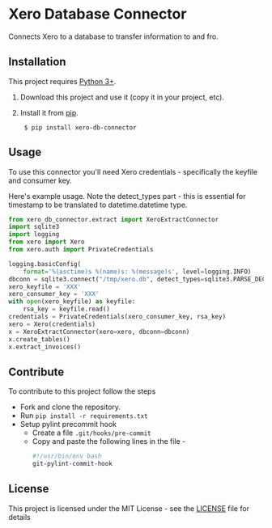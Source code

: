 # Xero Database Connector
Connects Xero to a database to transfer information to and fro.

## Installation

This project requires [Python 3+](https://www.python.org/downloads/).

1. Download this project and use it (copy it in your project, etc).
2. Install it from [pip](https://pypi.org).

        $ pip install xero-db-connector

## Usage

To use this connector you'll need Xero credentials - specifically the keyfile and consumer key.

Here's example usage. Note the detect_types part - this is essential for timestamp to be translated to datetime.datetime type.

```python
from xero_db_connector.extract import XeroExtractConnector
import sqlite3
import logging
from xero import Xero
from xero.auth import PrivateCredentials

logging.basicConfig(
    format='%(asctime)s %(name)s: %(message)s', level=logging.INFO)
dbconn = sqlite3.connect("/tmp/xero.db", detect_types=sqlite3.PARSE_DECLTYPES|sqlite3.PARSE_COLNAMES)
xero_keyfile = 'XXX'
xero_consumer_key = 'XXX'
with open(xero_keyfile) as keyfile:
    rsa_key = keyfile.read()
credentials = PrivateCredentials(xero_consumer_key, rsa_key)
xero = Xero(credentials)
x = XeroExtractConnector(xero=xero, dbconn=dbconn)
x.create_tables()
x.extract_invoices()
```

## Contribute

To contribute to this project follow the steps

* Fork and clone the repository.
* Run `pip install -r requirements.txt`
* Setup pylint precommit hook
    * Create a file `.git/hooks/pre-commit`
    * Copy and paste the following lines in the file - 
        ```bash
        #!/usr/bin/env bash 
        git-pylint-commit-hook
        ```
## License

This project is licensed under the MIT License - see the [LICENSE](LICENSE) file for details
